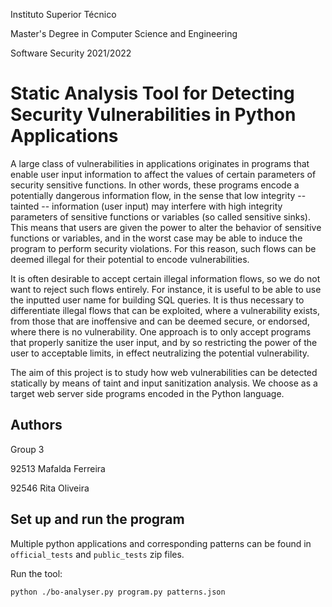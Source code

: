 Instituto Superior Técnico

Master's Degree in Computer Science and Engineering

Software Security 2021/2022

# Static Analysis Tool for Detecting Security Vulnerabilities in Python Applications

A large class of vulnerabilities in applications originates in programs that enable user input information to
affect the values of certain parameters of security sensitive functions. In other words, these programs
encode a potentially dangerous information flow, in the sense that low integrity -- tainted -- information (user
input) may interfere with high integrity parameters of sensitive functions or variables (so called sensitive
sinks). This means that users are given the power to alter the behavior of sensitive functions or variables,
and in the worst case may be able to induce the program to perform security violations. For this reason,
such flows can be deemed illegal for their potential to encode vulnerabilities.

It is often desirable to accept certain illegal information flows, so we do not want to reject such flows
entirely. For instance, it is useful to be able to use the inputted user name for building SQL queries. It is
thus necessary to differentiate illegal flows that can be exploited, where a vulnerability exists, from those
that are inoffensive and can be deemed secure, or endorsed, where there is no vulnerability. One approach
is to only accept programs that properly sanitize the user input, and by so restricting the power of the user
to acceptable limits, in effect neutralizing the potential vulnerability.

The aim of this project is to study how web vulnerabilities can be detected statically by means of taint and
input sanitization analysis. We choose as a target web server side programs encoded in the Python
language.

## Authors

Group 3

92513 Mafalda Ferreira

92546 Rita Oliveira

## Set up and run the program

Multiple python applications and corresponding patterns can be found in `official_tests` and `public_tests` zip files.

Run the tool:

    python ./bo-analyser.py program.py patterns.json

